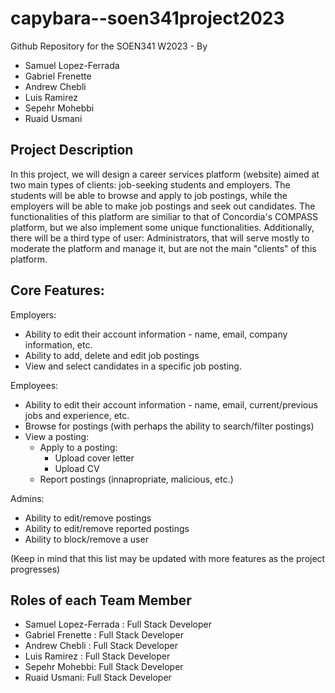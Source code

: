 # capybara--soen341project2023
Github Repository for the SOEN341 W2023 - By 
- Samuel Lopez-Ferrada
- Gabriel Frenette 
- Andrew Chebli 
- Luis Ramirez 
- Sepehr Mohebbi
- Ruaid Usmani

## Project Description
In this project, we will design a career services platform (website) aimed at two main types of clients: job-seeking students and employers. The students will be able to browse and apply to job postings, while the employers will be able to make job postings and seek out candidates. The functionalities of this platform are similiar to that of Concordia's COMPASS platform, but we also implement some unique functionalities. 
Additionally, there will be a third type of user: Administrators, that will serve mostly to moderate the platform and manage it, but are not the main "clients" of this platform.

## Core Features:
Employers:
- Ability to edit their account information - name, email, company information, etc.
- Ability to add, delete and edit job postings 
- View and select candidates in a specific job posting.

Employees: 
- Ability to edit their account information - name, email, current/previous jobs and experience, etc.
- Browse for postings (with perhaps the ability to search/filter postings)
- View a posting:
  - Apply to a posting:
     - Upload cover letter
     - Upload CV
  - Report postings (innapropriate, malicious, etc.)
 
 Admins:
 - Ability to edit/remove postings
 - Ability to edit/remove reported postings
 - Ability to block/remove a user
 
 (Keep in mind that this list may be updated with more features as the project progresses)
 

## Roles of each Team Member
- Samuel Lopez-Ferrada : Full Stack Developer
- Gabriel Frenette : Full Stack Developer
- Andrew Chebli : Full Stack Developer
- Luis Ramirez : Full Stack Developer
- Sepehr Mohebbi: Full Stack Developer
- Ruaid Usmani: Full Stack Developer
